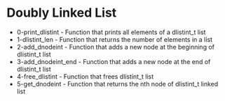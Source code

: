 # Doubly Linked List

- 0-print_dlistint - Function that prints all elements of a dlistint_t list
- 1-dlistint_len - Function that returns the number of elements in a list
- 2-add_dnodeint - Function that adds a new node at the beginning of dlistint_t list
- 3-add_dnodeint_end - Function that adds a new node at the end of dlistint_t list
- 4-free_dlistint - Function that frees dlistint_t list
- 5-get_dnodeint - Function that returns the nth node of dlistint_t linked list
